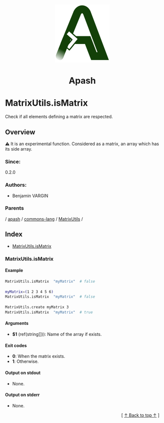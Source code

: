
<div align='center' id='apash-top'>
  <a href='https://github.com/hastec-fr/apash'>
    <img alt='apash-logo' src='../../../../../../assets/apash-logo.svg'/>
  </a>

  # Apash
</div>

# MatrixUtils.isMatrix

Check if all elements defining a matrix are respected.

## Overview

⚠️ It is an experimental function.
Considered as a matrix, an array which has its side array.

### Since:
0.2.0

### Authors:
* Benjamin VARGIN

### Parents
<!-- apash.parentBegin -->
[](../../../../.md) / [apash](../../../apash.md) / [commons-lang](../../commons-lang.md) / [MatrixUtils](../MatrixUtils.md) / 
<!-- apash.parentEnd -->

## Index

* [MatrixUtils.isMatrix](#matrixutilsismatrix)

### MatrixUtils.isMatrix

#### Example
```bash
MatrixUtils.isMatrix  "myMatrix"  # false

myMatrix=(1 2 3 4 5 6)
MatrixUtils.isMatrix  "myMatrix"  # false

MatrixUtils.create myMatrix 3
MatrixUtils.isMatrix  "myMatrix"  # true
```

#### Arguments

* **$1** (ref(string[])): Name of the array if exists.

#### Exit codes

* **0**: When the matrix exists.
* **1**: Otherwise.

#### Output on stdout

* None.

#### Output on stderr

* None.


  <div align='right'>[ <a href='#apash-top'>↑ Back to top ↑</a> ]</div>

